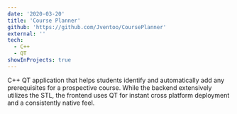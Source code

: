 ```yaml
---
date: '2020-03-20'
title: 'Course Planner'
github: 'https://github.com/Jventoo/CoursePlanner'
external: ''
tech:
  - C++
  - QT
showInProjects: true
---
```


C++ QT application that helps students identify and automatically add any prerequisites for a prospective course. While the backend extensively utilizes the STL, the frontend uses QT for instant cross platform deployment and a consistently native feel.
